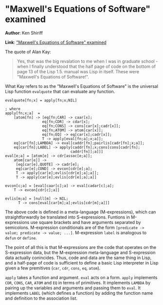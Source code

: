 # "Maxwell's Equations of Software" examined
**Author**: Ken Shiriff

**Link**: ["Maxwell's Equations of Software" examined](http://www.righto.com/2008/07/maxwells-equations-of-software-examined.html)

 The quote of Alan Kay:
 > Yes, that was the big revalation to me when I was in graduate school - when I finally understood that the half page of code on the bottom of page 13 of the Lisp 1.5. manual was Lisp in itself. These were "Maxwell's Equations of Software!".

What Kay refers to as the "Maxwell's Equations of Software" is the universal Lisp function `evalquote` that can evaluate any function.

```Lisp
evalquote[fn;x] = apply[fn;x;NIL]

; where 
apply[fn;x;a]  =
    [atom[fn] -> [eq[fn;CAR] -> caar[x];
                 eq[fn;CDR] -> cdar[x];
                 eq[fn;CONS] -> cons[car[x];cadr[x]];
                 eq[fn;ATOM] -> atom[car[x]];
                 eq[fn;EQ] -> eq[car[x];cadr[x]];
                 T -> apply[eval[fn;a];x;a]];
    eq[car[fn];LAMBDA] -> eval[caddr[fn];pairlis[cadr[fn];x;a]];
    eq[car[fn];LABEL] -> apply[caddr[fn];x;cons[cons[cadr[fn];
                              caddr[fn]];a]]]
eval[e;a] = [atom[e] -> cdr[assoc[e;a]];
    atom[car[e]] ->
     [eq[car[e],QUOTE] -> cadr[e];
     eq[car[e];COND] -> evcon[cdr[e];a];
     T -> apply[car[e];evlis[cdr[e];a];a]];
     T -> apply[car[e];evlis[cdr[e];a];a]]

evcon[c;a] = [eval[caar[c];a] -> eval[cadar[c];a];
    T -> evcon[cdr[c];a]]

evlis[m;a] = [null[m] -> NIL;
      T -> cons[eval[car[m];a];evlis[cdr[m];a]]]
```

The above code is defined in a meta-language (M-expressions), which can straightforwardly be translated into S-expressions.
Funtions in M-expressions use square brackets and have arguments separated by semicolons.
M-expression conditionals are of the form `[predicate -> value; predicate -> value; ...]`.
M-expression `label` is analogous to `defun` or `define`.

The point of all this is that M-expressions are the code that operates on the S-expression data, but the M-expression meta-language and S-expression data actually conincides.
Thus, code and data are the same thing in Lisp, and a half-page of code is sufficient to define a basic Lisp interpreter in Lisp given a few premitives (`car`, `cdr`, `cons`, `eq`, `atom`).

`apply` takes a function and argument.
`eval` acts on a form.
`apply` implements `CDR`, `CONS`, `CAR`, `ATOM` and `EQ` in terms of primitives.
It implements `LAMBDA` by pairing up the variables and arguments and passing them to `eval`.
It implements `LABEL` (which defines a function) by adding the function name and definition to the association list.



